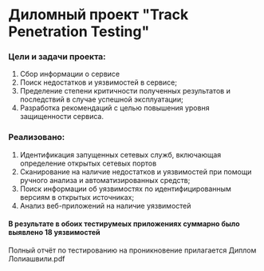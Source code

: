 # Диломный проект "Track Penetration Testing"

### Цели и задачи проекта:
 
1. Сбор информации о сервисе
2. Поиск недостатков и уязвимостей в сервисе;
3. Пределение степени критичности полученных результатов и 
последствий в случае успешной эксплуатации;
4. Разработка рекомендаций с целью повышения уровня защищенности 
сервиса.

### Реализовано:

1. Идентификация запущенных сетевых служб, включающая определение 
открытых сетевых портов
2. Сканирование на наличие недостатков и уязвимостей при помощи 
ручного анализа и автоматизированных средств;
3. Поиск информации об уязвимостях по идентифицированным версиям в 
открытых источниках;
4. Анализ веб-приложений на наличие уязвимостей

#### В результате в обоих тестирумеых приложениях суммарно было выявлено 18 уязвимостей

Полный отчёт по тестированию на проникновение прилагается 
Диплом Лолиашвили.pdf

